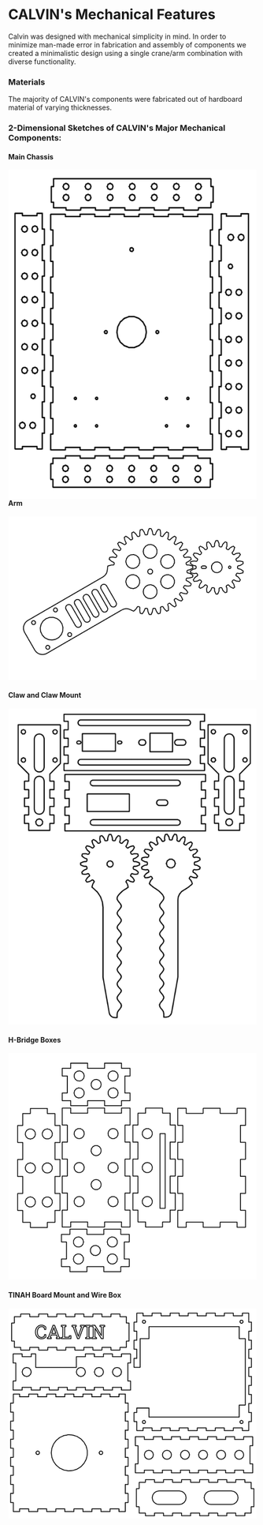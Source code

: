 CALVIN's Mechanical Features
=====
Calvin was designed with mechanical simplicity in mind. In order to minimize man-made error in fabrication and assembly of components we created a minimalistic design using a single crane/arm combination with diverse functionality. 

### Materials
The majority of CALVIN's components were fabricated out of hardboard material of varying thicknesses.

### 2-Dimensional Sketches of CALVIN's Major Mechanical Components:
#### Main Chassis

<img src="https://github.com/KeenanMcConkey/CALVIN/blob/master/images/Robot_Drawing_CHASSIS.PNG"  width="537" height="667" align="right" />

#### Arm

![Arm](images/ROBOT_Drawing_ARM.PNG)

#### Claw and Claw Mount

![Claw](images/Robot_Drawing_CLAW.PNG)

#### H-Bridge Boxes

![H-Bridge Boxes](images/Robot_Drawing_H-BOX.PNG)

#### TINAH Board Mount and Wire Box

![TINAH Mount/Wire Box](images/Robot_Drawing_TINAHBOX.PNG)
